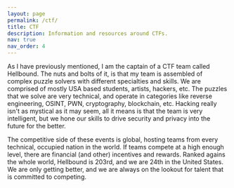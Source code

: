 ```yaml
---
layout: page
permalink: /ctf/
title: CTF
description: Information and resources around CTFs.
nav: true
nav_order: 4
---
```


As I have previously mentioned, I am the captain of a CTF team called Hellbound. The nuts and bolts of it, is that my team is assembled of complex puzzle solvers with different specialties and skills. We are comprised of mostly USA based students, artists, hackers, etc. The puzzles that we solve are very technical, and operate in categories like reverse engineering, OSINT, PWN, cryptography, blockchain, etc. Hacking really isn't as mystical as it may seem, all it means is that the team is very intelligent, but we hone our skills to drive security and privacy into the future for the better.

The competitive side of these events is global, hosting teams from every technical, occupied nation in the world. If teams compete at a high enough level, there are financial (and other) incentives and rewards. Ranked agains the whole world, Hellbound is 203rd, and we are 24th in the United States. We are only getting better, and we are always on the lookout for talent that is committed to competing. 
